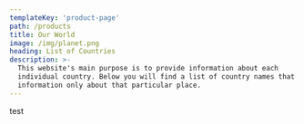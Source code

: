 ```yaml
---
templateKey: 'product-page'
path: /products
title: Our World
image: /img/planet.png
heading: List of Countries
description: >-
  This website's main purpose is to provide information about each
  individual country. Below you will find a list of country names that contain
  information only about that particular place.
---
```


test
